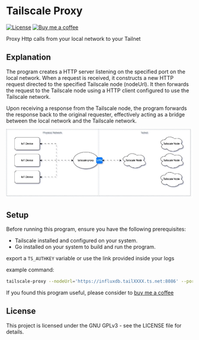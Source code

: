 # Tailscale Proxy

[![License](http://img.shields.io/:license-GPLv3-blue.svg)](https://github.com/josuablejeru/tailscale-proxy/blob/main/LICENSE)
[![Buy me a coffee](https://img.shields.io/badge/donate-buy%20me%20a%20coffee-orange)](https://www.buymeacoffee.com/josuablejeru)

Proxy Http calls from your local network to your Tailnet

## Explanation

The program creates a HTTP server listening on the specified port on the local network.
When a request is received, it constructs a new HTTP request directed to the specified Tailscale node (nodeUrl).
It then forwards the request to the Tailscale node using a HTTP client configured to use the Tailscale network.

Upon receiving a response from the Tailscale node, the program forwards the response back to the original requester, effectively acting as a bridge between the local network and the Tailscale network.

![diagram](./assets/diagram.jpg)

## Setup

Before running this program, ensure you have the following prerequisites:

- Tailscale installed and configured on your system.
- Go installed on your system to build and run the program.

export a `TS_AUTHKEY` variable or use the link provided inside your logs

example command:

```bash
tailscale-proxy --nodeUrl='https://influxdb.tailXXXX.ts.net:8086' --port=':8086' --hostname='IotProxy'
```

If you found this program useful, please consider to [buy me a coffee](https://www.buymeacoffee.com/josuablejeru)

## License

This project is licensed under the GNU GPLv3 - see the LICENSE file for details.
